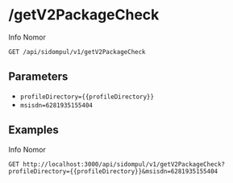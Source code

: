 # /getV2PackageCheck
Info Nomor


```
GET /api/sidompul/v1/getV2PackageCheck
```

## Parameters
- `profileDirectory={{profileDirectory}}` 
- `msisdn=6281935155404` 

## Examples

Info Nomor

```
GET http://localhost:3000/api/sidompul/v1/getV2PackageCheck?profileDirectory={{profileDirectory}}&msisdn=6281935155404


```

